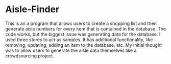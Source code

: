 # Aisle-Finder

This is an a program that allows users to create a shopping list and then generate aisle numbers for every item that is contained in the database. The code works, but the biggest issue was generating data for the database. I used three stores to act as samples. It has additional functionality, like removing, updating, adding an item to the database, etc. My initial thought was to allow users to generate the aisle data themselves like a crowdsourcing project.
